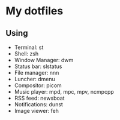# My dotfiles

## Using

- Terminal: st
- Shell: zsh
- Window Manager: dwm 
- Status bar: slstatus
- File manager: nnn
- Luncher: dmenu
- Compositor: picom
- Music player: mpd, mpc, mpv, ncmpcpp
- RSS feed: newsboat
- Notifications: dunst
- Image viewer: feh
